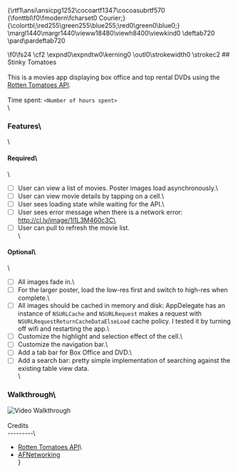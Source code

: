 {\rtf1\ansi\ansicpg1252\cocoartf1347\cocoasubrtf570
{\fonttbl\f0\fmodern\fcharset0 Courier;}
{\colortbl;\red255\green255\blue255;\red0\green0\blue0;}
\margl1440\margr1440\vieww18480\viewh8400\viewkind0
\deftab720
\pard\pardeftab720

\f0\fs24 \cf2 \expnd0\expndtw0\kerning0
\outl0\strokewidth0 \strokec2 ## Stinky Tomatoes\
\
This is a movies app displaying box office and top rental DVDs using the [Rotten Tomatoes API](http://developer.rottentomatoes.com/docs/read/JSON).\
\
Time spent: `<Number of hours spent>`\
\
### Features\
\
#### Required\
\
- [ ] User can view a list of movies. Poster images load asynchronously.\
- [ ] User can view movie details by tapping on a cell.\
- [ ] User sees loading state while waiting for the API.\
- [ ] User sees error message when there is a network error: http://cl.ly/image/1l1L3M460c3C\
- [ ] User can pull to refresh the movie list.\
\
#### Optional\
\
- [ ] All images fade in.\
- [ ] For the larger poster, load the low-res first and switch to high-res when complete.\
- [ ] All images should be cached in memory and disk: AppDelegate has an instance of `NSURLCache` and `NSURLRequest` makes a request with `NSURLRequestReturnCacheDataElseLoad` cache policy. I tested it by turning off wifi and restarting the app.\
- [ ] Customize the highlight and selection effect of the cell.\
- [ ] Customize the navigation bar.\
- [ ] Add a tab bar for Box Office and DVD.\
- [ ] Add a search bar: pretty simple implementation of searching against the existing table view data.\
\
### Walkthrough\
![Video Walkthrough](http://i.imgur.com/9d4fXIm.gif)\
\
Credits\
---------\
* [Rotten Tomatoes API](http://developer.rottentomatoes.com/docs/read/JSON)\
* [AFNetworking](https://github.com/AFNetworking/AFNetworking)\
}